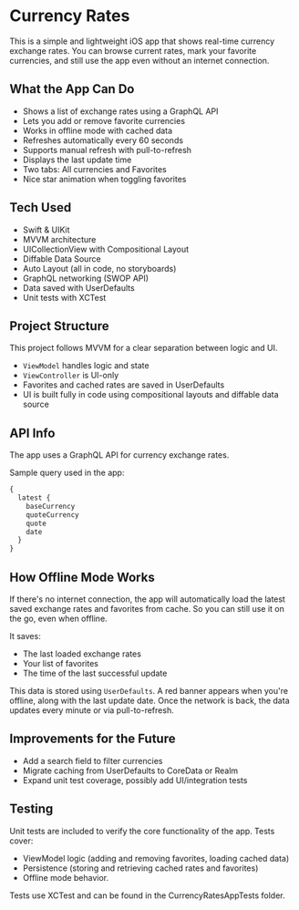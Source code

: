 # Currency Rates

This is a simple and lightweight iOS app that shows real-time currency exchange rates. You can browse current rates, mark your favorite currencies, and still use the app even without an internet connection.

## What the App Can Do

- Shows a list of exchange rates using a GraphQL API
- Lets you add or remove favorite currencies
- Works in offline mode with cached data
- Refreshes automatically every 60 seconds
- Supports manual refresh with pull-to-refresh
- Displays the last update time
- Two tabs: All currencies and Favorites
- Nice star animation when toggling favorites

## Tech Used

- Swift & UIKit
- MVVM architecture
- UICollectionView with Compositional Layout
- Diffable Data Source
- Auto Layout (all in code, no storyboards)
- GraphQL networking (SWOP API)
- Data saved with UserDefaults
- Unit tests with XCTest

## Project Structure

This project follows MVVM for a clear separation between logic and UI.

- `ViewModel` handles logic and state
- `ViewController` is UI-only
- Favorites and cached rates are saved in UserDefaults
- UI is built fully in code using compositional layouts and diffable data source


## API Info

The app uses a GraphQL API for currency exchange rates.

Sample query used in the app:

```graphql
{
  latest {
    baseCurrency
    quoteCurrency
    quote
    date
  }
}
```

## How Offline Mode Works

If there's no internet connection, the app will automatically load the latest saved exchange rates and favorites from cache. So you can still use it on the go, even when offline.

It saves:
- The last loaded exchange rates
- Your list of favorites
- The time of the last successful update

This data is stored using `UserDefaults`. A red banner appears when you're offline, along with the last update date. Once the network is back, the data updates every minute or via pull-to-refresh.

## Improvements for the Future

- Add a search field to filter currencies
- Migrate caching from UserDefaults to CoreData or Realm
- Expand unit test coverage, possibly add UI/integration tests

## Testing

Unit tests are included to verify the core functionality of the app. Tests cover:

- ViewModel logic (adding and removing favorites, loading cached data)
- Persistence (storing and retrieving cached rates and favorites)
- Offline mode behavior.

Tests use XCTest and can be found in the CurrencyRatesAppTests folder.
